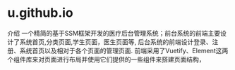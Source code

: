 # u.github.io
介绍
一个精简的基于SSM框架开发的医疗后台管理系统；前台系统的前端主要设计了系统首页,分类页面,学生页面，医生页面等,
后台系统的前端设计登录、注册、系统首页以及相对于各个页面的管理页面.
前端采用了Vuetify、Element这两个组件库来对页面进行布局并使用它们提供的一些组件来搭建页面结构，
